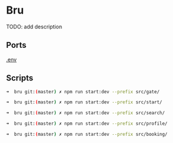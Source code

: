 # Bru

TODO: add description

## Ports

[.env](src/gate/.env)

## Scripts

```bash
➜  bru git:(master) ✗ npm run start:dev --prefix src/gate/

➜  bru git:(master) ✗ npm run start:dev --prefix src/start/

➜  bru git:(master) ✗ npm run start:dev --prefix src/search/

➜  bru git:(master) ✗ npm run start:dev --prefix src/profile/

➜  bru git:(master) ✗ npm run start:dev --prefix src/booking/
```
